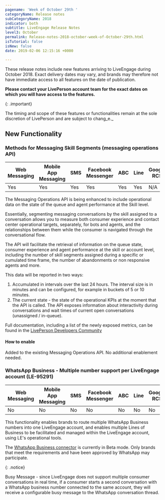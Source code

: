 ```yaml
---
pagename: 'Week of October 29th '
categoryName: Release notes
subCategoryName: 2018
indicator: both
subtitle: LiveEngage Release Notes
level3: October
permalink: Release-notes-2018-october-week-of-October-29th.html
isTutorial: false
isNew: false
date: 2019-02-06 12:15:16 +0000

---
```

These release notes include new features arriving to LiveEngage during October 2018. Exact delivery dates may vary, and brands may therefore not have immediate access to all features on the date of publication.

**Please contact your LivePerson account team for the exact dates on which you will have access to the features.**

{: .important}

The timing and scope of these features or functionalities remain at the sole discretion of LivePerson and are subject to chang_e._

## New Functionality

### Methods for Messaging Skill Segments (messaging operations API)

<table>
<thead>
<tr class="categoryrow">
<th>Web Messaging</th>
<th>Mobile App Messaging</th>
<th>SMS</th>
<th>Facebook Messenger</th>
<th>ABC</th>
<th>Line</th>
<th>Google RCS</th>
<th>Google My Business</th>
<th>WhatsApp Business</th>
<th>Chat</th>
</tr>
</thead>
<tbody>
<tr>
<td>Yes</td>
<td>Yes</td>
<td>Yes</td>
<td>Yes</td>
<td>Yes</td>
<td>Yes</td>
<td>N/A</td>
<td>Yes</td>
<td>Yes</td>
<td>No</td>
</tr>
</tbody>
</table>

The Messaging Operations API is being enhanced to include operational data on the state of the queue and agent performance at the Skill level.

Essentially, segmenting messaging conversations by the skill assigned to a conversation allows you to measure both consumer experience and contact center operational targets, separately, for bots and agents, and the relationships between them while the consumer is navigated through the conversational flow.

The API will facilitate the retrieval of information on the queue state, consumer experience and agent performance at the skill or account level, including the number of skill segments assigned during a specific or cumulated time frame, the number of abandonments or non responsive agents and more.

This data will be reported in two ways:

1. Accumulated in intervals over the last 24 hours. The interval size is in minutes and can be configured, for example in buckets of 5 or 10 minutes.
2. The current state - the state of the operational KPIs at the moment that the API is called. The API exposes information about interactivity during conversations and wait times of current open conversations (unassigned / in-queue).

Full documentation, including a list of the newly exposed metrics, can be found in the [LivePerson Developers Community](https://developers.liveperson.com/messaging-operations-api-overview.html) 

#### How to enable

Added to the existing Messaging Operations API. No additional enablement needed.

### WhatsApp Business - Multiple number support per LiveEngage account (LE-95291)

<table>
<thead>
<tr class="categoryrow">
<th>Web Messaging</th>
<th>Mobile App Messaging</th>
<th>SMS</th>
<th>Facebook Messenger</th>
<th>ABC</th>
<th>Line</th>
<th>Google RCS</th>
<th>Google My Business</th>
<th>WhatsApp Business</th>
<th>Chat</th>
</tr>
</thead>
<tbody>
<tr>
<td>No</td>
<td>No</td>
<td>No</td>
<td>No</td>
<td>No</td>
<td>No</td>
<td>No</td>
<td>Yes</td>
<td>No</td>
<td>No</td>
</tr>
</tbody>
</table>

This functionality enables brands to route multiple WhatsApp Business numbers into one LiveEngage account, and enables multiple Lines of Business to be facilitated and managed within the LiveEngage account, using LE's operational tools.

The [WhatsApp Business connector](messaging-channels-live-chat-add-live-chat-to-your-website.html) is currently in Beta mode. Only brands that meet the requirements and have been approved by WhatsApp may participate.

{: .notice}

Busy Message - since LiveEngage does not support multiple consumer conversations in real time, if a consumer starts a second conversation with a WhatsApp business number connected to the same account, they will receive a configurable busy message to the WhatsApp conversation thread.